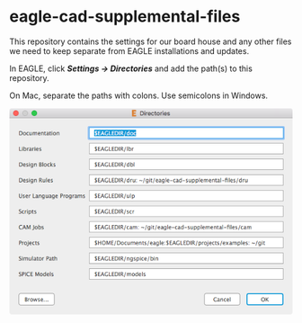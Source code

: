 # eagle-cad-supplemental-files

This repository contains the settings for our board house and any other files we need to keep separate from EAGLE installations and updates.

In EAGLE, click **_Settings -> Directories_** and add the path(s) to this repository.

On Mac, separate the paths with colons.  Use semicolons in Windows.

![Directories example](./example.png "Example of setting up directories")

